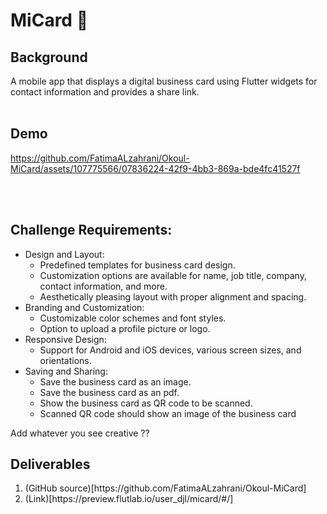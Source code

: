 # MiCard 📇

## Background
A mobile app that displays a digital business card using Flutter widgets for contact information and provides a share link. <br>
<br>
## Demo 

https://github.com/FatimaALzahrani/Okoul-MiCard/assets/107775566/07836224-42f9-4bb3-869a-bde4fc41527f

<br>
<br>

## Challenge Requirements: 
<ul>
<li> Design and Layout:
    <ul>
        <li>Predefined templates for business card design.</li>
        <li>Customization options are available for name, job title, company, contact information, and more.</li>
        <li>Aesthetically pleasing layout with proper alignment and spacing.</li>
        </ul>
      </li>
    <li>Branding and Customization:
        <ul>
        <li>Customizable color schemes and font styles.</li>
        <li>Option to upload a profile picture or logo.</li>
        </ul>
      </li>
    <li>Responsive Design:
        <ul>
        <li>Support for Android and iOS devices, various screen sizes, and orientations.</li>
        </ul>
      </li>
  <li>Saving and Sharing:
        <ul>
        <li>Save the business card as an image.</li>
        <li>Save the business card as an pdf.</li>
        <li>Show the business card as QR code to be scanned.</li>
        <li>Scanned QR code should show an image of the business card</li>
        </ul>
      </li>
    </ul>
      Add whatever you see creative ??
      <br>
      
   ## Deliverables 
  <ol type="1">
      	<li>(GitHub source)[https://github.com/FatimaALzahrani/Okoul-MiCard]</li>
      	<li>(Link)[https://preview.flutlab.io/user_djl/micard/#/] </li> 
      </ol>
</article> 
                </div>
